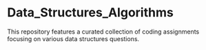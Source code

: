 # Data_Structures_Algorithms
This repository features a curated collection of coding assignments focusing on various data structures questions. 
